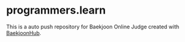 # programmers.learn
This is a auto push repository for Baekjoon Online Judge created with [BaekjoonHub](https://github.com/BaekjoonHub/BaekjoonHub).
